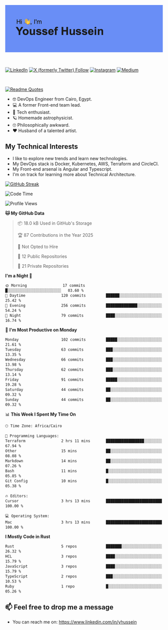 [![Youssef's GitHub Banner](./assets/youssef-hussein.png)](https://github.com/yorki404)

</br>

[![LinkedIn](https://img.shields.io/badge/linkedin-%230077B5.svg?style=for-the-badge&logo=linkedin&logoColor=white)](https://www.linkedin.com/in/yhussein/)
[![X (formerly Twitter) Follow](https://img.shields.io/twitter/follow/devqikHQ?style=for-the-badge&logo=X&logoColor=White&labelColor=White)](https://twitter.com/devqikHQ)
[![Instagram](https://img.shields.io/badge/devqik-E4405F?style=for-the-badge&logo=Instagram&logoColor=white)](https://instagram.com/devqik)
[![Medium](https://img.shields.io/badge/Medium-12100E?style=for-the-badge&logo=medium&logoColor=white)](https://medium.com/@devqik)

</br>

[![Readme Quotes](https://quotes-github-readme.vercel.app/api?type=horizontal&theme=dark)](https://github.com/piyushsuthar/github-readme-quotes)

- :nerd_face: DevOps Engineer from Cairo, Egypt.
- :computer: A former Front-end team lead.
- :satellite: Tech enthusiast.
- :ringed_planet: Homemade astrophysicist.
- :roll_eyes: Philosophically awkward.
- :heart: Husband of a talented artist.

## My Technical Interests

- I like to explore new trends and learn new technologies.
- My DevOps stack is Docker, Kubernetes, AWS, Terraform and CircleCI.
- My Front-end arsenal is Angular and Typescript.
- I'm on track for learning more about Technical Architecture.

[![GitHub Streak](https://streak-stats.demolab.com/?user=devqik&theme=dark)](https://git.io/streak-stats)

<!--START_SECTION:waka-->
![Code Time](http://img.shields.io/badge/Code%20Time-903%20hrs%2042%20mins-blue)

![Profile Views](http://img.shields.io/badge/Profile%20Views-0-blue)

**🐱 My GitHub Data** 

> 📦 18.0 kB Used in GitHub's Storage 
 > 
> 🏆 87 Contributions in the Year 2025
 > 
> 🚫 Not Opted to Hire
 > 
> 📜 12 Public Repositories 
 > 
> 🔑 21 Private Repositories 
 > 
**I'm a Night 🦉** 

```text
🌞 Morning                17 commits          █░░░░░░░░░░░░░░░░░░░░░░░░   03.60 % 
🌆 Daytime                120 commits         ██████░░░░░░░░░░░░░░░░░░░   25.42 % 
🌃 Evening                256 commits         ██████████████░░░░░░░░░░░   54.24 % 
🌙 Night                  79 commits          ████░░░░░░░░░░░░░░░░░░░░░   16.74 % 
```
📅 **I'm Most Productive on Monday** 

```text
Monday                   102 commits         █████░░░░░░░░░░░░░░░░░░░░   21.61 % 
Tuesday                  63 commits          ███░░░░░░░░░░░░░░░░░░░░░░   13.35 % 
Wednesday                66 commits          ███░░░░░░░░░░░░░░░░░░░░░░   13.98 % 
Thursday                 62 commits          ███░░░░░░░░░░░░░░░░░░░░░░   13.14 % 
Friday                   91 commits          █████░░░░░░░░░░░░░░░░░░░░   19.28 % 
Saturday                 44 commits          ██░░░░░░░░░░░░░░░░░░░░░░░   09.32 % 
Sunday                   44 commits          ██░░░░░░░░░░░░░░░░░░░░░░░   09.32 % 
```


📊 **This Week I Spent My Time On** 

```text
🕑︎ Time Zone: Africa/Cairo

💬 Programming Languages: 
Terraform                2 hrs 11 mins       █████████████████░░░░░░░░   67.94 % 
Other                    15 mins             ██░░░░░░░░░░░░░░░░░░░░░░░   08.08 % 
Markdown                 14 mins             ██░░░░░░░░░░░░░░░░░░░░░░░   07.26 % 
Bash                     11 mins             █░░░░░░░░░░░░░░░░░░░░░░░░   05.85 % 
Git Config               10 mins             █░░░░░░░░░░░░░░░░░░░░░░░░   05.38 % 

🔥 Editors: 
Cursor                   3 hrs 13 mins       █████████████████████████   100.00 % 

💻 Operating System: 
Mac                      3 hrs 13 mins       █████████████████████████   100.00 % 
```

**I Mostly Code in Rust** 

```text
Rust                     5 repos             ███████░░░░░░░░░░░░░░░░░░   26.32 % 
HCL                      3 repos             ████░░░░░░░░░░░░░░░░░░░░░   15.79 % 
JavaScript               3 repos             ████░░░░░░░░░░░░░░░░░░░░░   15.79 % 
TypeScript               2 repos             ███░░░░░░░░░░░░░░░░░░░░░░   10.53 % 
Ruby                     1 repo              █░░░░░░░░░░░░░░░░░░░░░░░░   05.26 % 
```




<!--END_SECTION:waka-->

## 📫 Feel free to drop me a message
- You can reach me on: https://www.linkedin.com/in/yhussein
